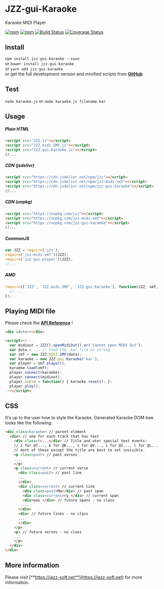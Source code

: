 # JZZ-gui-Karaoke

Karaoke MIDI Player

[![npm](https://img.shields.io/npm/v/jzz-gui-karaoke.svg)](https://www.npmjs.com/package/jzz-gui-karaoke)
[![npm](https://img.shields.io/npm/dt/jzz-gui-karaoke.svg)](https://www.npmjs.com/package/jzz-gui-karaoke)
[![Build Status](https://travis-ci.com/jazz-soft/JZZ-gui-Karaoke.svg?branch=master)](https://travis-ci.com/jazz-soft/JZZ-gui-Karaoke)
[![Coverage Status](https://coveralls.io/repos/github/jazz-soft/JZZ-gui-Karaoke/badge.svg?branch=master)](https://coveralls.io/github/jazz-soft/JZZ-gui-Karaoke?branch=master)

## Install

`npm install jzz-gui-karaoke --save`  
or `bower install jzz-gui-karaoke`  
or `yarn add jzz-gui-karaoke`  
or get the full development version and minified scripts from [**GitHub**](https://github.com/jazz-soft/JZZ-gui-Karaoke)

## Test
`node karaoke.js`
or `node karaoke.js filename.kar`

## Usage

##### Plain HTML

```html
<script src="JZZ.js"></script>
<script src="JZZ.midi.SMF.js"></script>
<script src="JZZ.gui.Karaoke.js"></script>
//...
```

##### CDN (jsdelivr)

```html
<script src="https://cdn.jsdelivr.net/npm/jzz"></script>
<script src="https://cdn.jsdelivr.net/npm/jzz-midi-smf"></script>
<script src="https://cdn.jsdelivr.net/npm/jzz-gui-karaoke"></script>
//...
```

##### CDN (unpkg)

```html
<script src="https://unpkg.com/jzz"></script>
<script src="https://unpkg.com/jzz-midi-smf"></script>
<script src="https://unpkg.com/jzz-gui-karaoke"></script>
//...
```

##### CommonJS

```js
var JZZ = require('jzz');
require('jzz-midi-smf')(JZZ);
require('jzz-gui-player')(JZZ);
//...
```

##### AMD

```js
require(['JZZ', 'JZZ.midi.SMF', 'JZZ.gui.Karaoke'], function(JZZ, smf, kar) {
  // ...
});
```

## Playing MIDI file

Please check the [**API Reference**](https://jazz-soft.net/doc/JZZ/karaoke.html) !

```html
<div id=kar></div>

<script><!--
  var midiout = JZZ().openMidiOut().or('Cannot open MIDI Out');
  var data = ... // load the .kar file as string
  var smf = new JZZ.MIDI.SMF(data);
  var karaoke = new JZZ.gui.Karaoke('kar');
  var player = smf.player();
  karaoke.load(smf);
  player.connect(karaoke);
  player.connect(midiout);
  player.onEnd = function() { karaoke.reset(); };
  player.play();
--></script>
```

## CSS

It's up to the user how to style the Karaoke.
Generated Karaoke DOM tree looks like the following:

```html
<div class=karaoke> // parent element
  <div> // one for each track that has text
    <div class=t>...</div> // Title and oter special text events:
    // t for @T..., k for @K..., v for @V..., i for @I..., l for @L..., w for @W...
    // most of these except the title are best to set invisible.
    <p class=past> // past verses
    ...
    </p>
    <p class=current> // current verse
      <div class=past> // past line
      ...
      </div>
      <div class=current> // current line
        <div class=past>Ma</div> // past span
        <div class=current>ry </div> // current span
        <div>was </div> // future spans - no class
        ...
      </div>
      <div> // future lines - no class
      ...
      </div>
    </p>
    <p> // future verses - no class
    ...
    </p>
  </div>
</div>
```

## More information

Please visit [**https://jazz-soft.net**](https://jazz-soft.net) for more information.  
